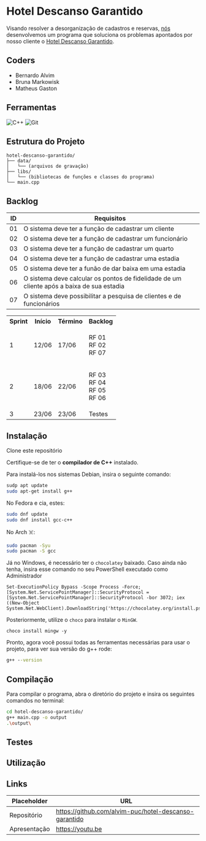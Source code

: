 # Hotel Descanso Garantido

Visando resolver a desorganização de cadastros e reservas, [nós](#coders) desenvolvemos um programa que soluciona os problemas apontados por nosso cliente o [Hotel Descanso Garantido](#hotel-descanso-garantido).

## Coders
- Bernardo Alvim
- Bruna Markowisk
- Matheus Gaston

## Ferramentas

![C++](https://img.shields.io/badge/c++-%2300599C.svg?style=for-the-badge&logo=c%2B%2B&logoColor=white)
![Git](https://img.shields.io/badge/git-%23F05033.svg?style=for-the-badge&logo=git&logoColor=white)


## Estrutura do Projeto

```plaintext
hotel-descanso-garantido/
├── data/
│   └── (arquivos de gravação)
├── libs/
│   └── (bibliotecas de funções e classes do programa)
└── main.cpp 
```

## Backlog

| ID | Requisitos 
|----|----------------------------------------------------
| 01 | O sistema deve ter a função de cadastrar um cliente
| 02 | O sistema deve ter a função de cadastrar um funcionário
| 03 | O sistema deve ter a função de cadastrar um quarto
| 04 | O sistema deve ter a função de cadastrar uma estadia
| 05 | O sistema deve ter a funão de dar baixa em uma estadia
| 06 | O sistema deve calcular os pontos de fidelidade de um cliente após a baixa de sua estadia
| 07 | O sistema deve possibilitar a pesquisa de clientes e de funcionários

<table>
  <tr>
    <th>Sprint</th>
    <th>Início</th>
    <th>Término</th>
    <th>Backlog</th>
  </tr>
  <tr>
    <td>1</td>
    <td>12/06</td>
    <td>17/06</td>
    <td>
      <ul style="list-style: none; padding: 0;">
        <li>RF 01</li>
        <li>RF 02</li>
        <li>RF 07</li>
      </ul>
    </td>
  </tr>
  <tr>
    <td>2</td>
    <td>18/06</td>
    <td>22/06</td>
    <td>
      <ul style="list-style: none; padding: 0;">
        <li>RF 03</li>
        <li>RF 04</li>
        <li>RF 05</li>
        <li>RF 06</li>
      </ul>
    </td>
  </tr>
  <tr>
    <td>3</td>
    <td>23/06</td>
    <td>23/06</td>
    <td>Testes</td>
  </tr>
</table>


## Instalação

Clone este repositório

Certifique-se de ter o **compilador de C++** instalado.

Para instalá-los nos sistemas Debian, insira o seguinte comando:  
```bash
sudp apt update
sudo apt-get install g++
```
No Fedora e cia, estes:
```bash
sudo dnf update
sudo dnf install gcc-c++
```
No Arch ☠️:
```bash
sudo pacman -Syu
sudo pacman -S gcc
```
Já no Windows, é necessário ter o `chocolatey` baixado.
Caso ainda não tenha, insira esse comando no seu PowerShell executado como Administrador
```pwsh
Set-ExecutionPolicy Bypass -Scope Process -Force; [System.Net.ServicePointManager]::SecurityProtocol = [System.Net.ServicePointManager]::SecurityProtocol -bor 3072; iex ((New-Object System.Net.WebClient).DownloadString('https://chocolatey.org/install.ps1'))
```
Posteriormente, utilize o `choco` para instalar o `MinGW`.
```pwsh
choco install mingw -y
```
Pronto, agora você possui todas as ferramentas necessárias para usar o projeto, para ver sua versão do g++ rode:
```cmd
g++ --version
```
## Compilação

Para compilar o programa, abra o diretório do projeto e insira os seguintes comandos no terminal:
```sh
cd hotel-descanso-garantido/
g++ main.cpp -o output
.\output\
```

## Testes

## Utilização

## Links

| Placeholder  | URL 
---------------|-------------------------------
| Repositório  | https://github.com/alvim-puc/hotel-descanso-garantido
| Apresentação | https://youtu.be
